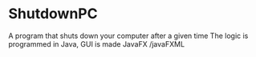 # ShutdownPC
A program that shuts down your computer after a given time
The logic is programmed in Java,
GUI is made JavaFX /javaFXML
